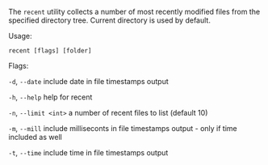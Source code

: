 The `recent` utility collects a number of most recently modified files from the specified directory tree. Current directory is used by default.

Usage:

    recent [flags] [folder]

Flags:

  `-d`, `--date`        include date in file timestamps output

  `-h`, `--help`        help for recent

  `-n`, `--limit <int>`   a number of recent files to list (default 10)

  `-m`, `--mill`        include milliseconts in file timestamps output - only if time included as well

  `-t`, `--time`        include time in file timestamps output

